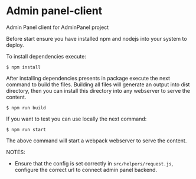 # Admin panel-client

Admin Panel client for AdminPanel project

Before start ensure you have installed npm and nodejs into your system to deploy.

To install dependencies execute:

```
$ npm install
```

After installing dependencies presents in package execute the next command to
build the files. Building all files will generate an output into dist directory, then you can
install this directory into any webserver to serve the content.

```
$ npm run build
```

If you want to test you can use locally the next command:

```
$ npm run start
```

The above command will start a webpack webserver to serve the content.

NOTES:

- Ensure that the config is set correctly in `src/helpers/request.js`, configure the correct
  url to connect admin panel backend.
